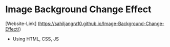 # Image Background Change Effect
[Website-Link] (https://sahiljangra10.github.io/Image-Background-Change-Effect/)
* Using HTML, CSS, JS
